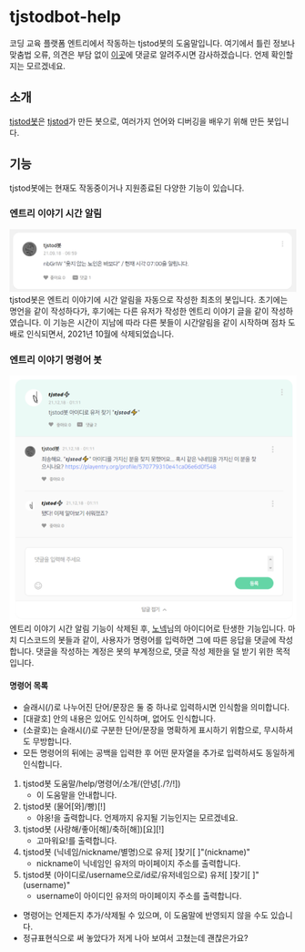 # tjstodbot-help
코딩 교육 플랫폼 엔트리에서 작동하는 tjstod봇의 도움말입니다.
여기에서 틀린 정보나 맞춤법 오류, 의견은 부담 없이 [이곳](http://naver.me/FNmHat1q "tjstod봇 작품 링크")에 댓글로 알려주시면 감사하겠습니다. 언제 확인할지는 모르겠네요.

## 소개
[tjstod봇](http://naver.me/5X9C7i11 "마이페이지")은 [tjstod](http://naver.me/ForzBSln "마이페이지")가 만든 봇으로, 여러가지 언어와 디버깅을 배우기 위해 만든 봇입니다.

## 기능
tjstod봇에는 현재도 작동중이거나 지원종료된 다양한 기능이 있습니다.
### 엔트리 이야기 시간 알림
![엔트리 이야기 시간 알림 사진](./entstorytime.png "엔트리 이야기에서 tjstod봇이 시간을 알리는 모습이다.")
tjstod봇은 엔트리 이야기에 시간 알림을 자동으로 작성한 최초의 봇입니다. 초기에는 명언을 같이 작성하다가, 후기에는 다른 유저가 작성한 엔트리 이야기 글을 같이 작성하였습니다. 이 기능은 시간이 지남에 따라 다른 봇들이 시간알림을 같이 시작하며 점차 도배로 인식되면서, 2021년 10월에 삭제되었습니다.
### 엔트리 이야기 명령어 봇
![엔트리 이야기 명령어 봇](./command.png "엔트리 이야기에서 tjstod봇이 명령어에 응답하는 모습이다.")
엔트리 이야기 시간 알림 기능이 삭제된 후, [노넥](http://naver.me/G7KzcHMF "마이페이지")님의 아이디어로 탄생한 기능입니다. 마치 디스코드의 봇들과 같이, 사용자가 명령어를 입력하면 그에 따른 응답을 댓글에 작성합니다. 댓글을 작성하는 계정은 봇의 부계정으로, 댓글 작성 제한을 덜 받기 위한 목적입니다.
#### 명령어 목록
- 슬래시(/)로 나누어진 단어/문장은 둘 중 하나로 입력하시면 인식함을 의미합니다.
- \[대괄호\] 안의 내용은 있어도 인식하며, 없어도 인식합니다.
- (소괄호)는 슬래시(/)로 구분한 단어/문장을 명확하게 표시하기 위함으로, 무시하셔도 무방합니다.
- 모든 명령어의 뒤에는 공백을 입력한 후 어떤 문자열을 추가로 입력하셔도 동일하게 인식합니다.
1. tjstod봇 도움말/help/명령어/소개/(안녕\[./?/!\])
    * 이 도움말을 안내합니다.
1. tjstod봇 (물어\[와\]/빵)\[!\]
    * 야옹!을 출력합니다. 언제까지 유지될 기능인지는 모르겠네요.
1. tjstod봇 (사랑해/좋아\[해\]/축하\[해\])\[요\]\[!\]
    * 고마워요!를 출력합니다.
1. tjstod봇 (닉네임/nickname/별명)으로 유저\[ \]찾기\[ \]"(nickname)"
    * nickname이 닉네임인 유저의 마이페이지 주소를 출력합니다.
1. tjstod봇 (아이디로/username으로/id로/유저네임으로) 유저\[ \]찾기\[ \]"(username)"
    * username이 아이디인 유저의 마이페이지 주소를 출력합니다.
- 명령어는 언제든지 추가/삭제될 수 있으며, 이 도움말에 반영되지 않을 수도 있습니다.
- 정규표현식으로 써 놓았다가 저게 나아 보여서 고쳤는데 괜찮은가요?
